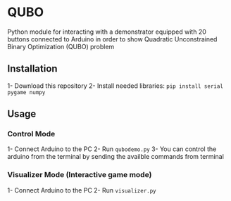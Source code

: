 # QUBO 
Python module for interacting with a demonstrator equipped with 20 buttons connected to Arduino in order to show Quadratic Unconstrained Binary Optimization (QUBO) problem 


## Installation
1- Download this repository
2- Install needed libraries: `pip install serial pygame numpy` 



## Usage 
### Control Mode 
1- Connect Arduino to the PC 
2- Run `qubodemo.py`
3- You can control the arduino from the terminal by sending the availble commands from terminal 
### Visualizer Mode (Interactive game mode)
1- Connect Arduino to the PC 
2- Run `visualizer.py` 






